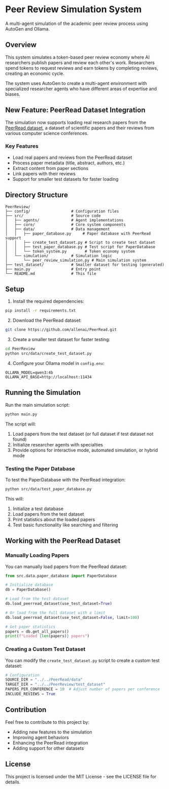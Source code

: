 # Peer Review Simulation System

A multi-agent simulation of the academic peer review process using AutoGen and Ollama.

## Overview

This system simulates a token-based peer review economy where AI researchers publish papers and review each other's work. Researchers spend tokens to request reviews and earn tokens by completing reviews, creating an economic cycle.

The system uses AutoGen to create a multi-agent environment with specialized researcher agents who have different areas of expertise and biases.

## New Feature: PeerRead Dataset Integration

The simulation now supports loading real research papers from the [PeerRead dataset](https://github.com/allenai/PeerRead), a dataset of scientific papers and their reviews from various computer science conferences.

### Key Features

- Load real papers and reviews from the PeerRead dataset
- Process paper metadata (title, abstract, authors, etc.)
- Extract content from paper sections
- Link papers with their reviews
- Support for smaller test datasets for faster loading

## Directory Structure

```
PeerReview/
├── config/                  # Configuration files
├── src/                     # Source code
│   ├── agents/              # Agent implementations
│   ├── core/                # Core system components
│   ├── data/                # Data management
│   │   ├── paper_database.py     # Paper database with PeerRead support
│   │   ├── create_test_dataset.py # Script to create test dataset
│   │   ├── test_paper_database.py # Test script for PaperDatabase
│   │   └── token_system.py        # Token economy system
│   └── simulation/          # Simulation logic
│       └── peer_review_simulation.py # Main simulation system
├── test_dataset/            # Smaller dataset for testing (generated)
├── main.py                  # Entry point
└── README.md                # This file
```

## Setup

1. Install the required dependencies:

```bash
pip install -r requirements.txt
```

2. Download the PeerRead dataset:

```bash
git clone https://github.com/allenai/PeerRead.git
```

3. Create a smaller test dataset for faster testing:

```bash
cd PeerReview
python src/data/create_test_dataset.py
```

4. Configure your Ollama model in `config.env`:

```
OLLAMA_MODEL=qwen3:4b
OLLAMA_API_BASE=http://localhost:11434
```

## Running the Simulation

Run the main simulation script:

```bash
python main.py
```

The script will:
1. Load papers from the test dataset (or full dataset if test dataset not found)
2. Initialize researcher agents with specialties
3. Provide options for interactive mode, automated simulation, or hybrid mode

### Testing the Paper Database

To test the PaperDatabase with the PeerRead integration:

```bash
python src/data/test_paper_database.py
```

This will:
1. Initialize a test database
2. Load papers from the test dataset
3. Print statistics about the loaded papers
4. Test basic functionality like searching and filtering

## Working with the PeerRead Dataset

### Manually Loading Papers

You can manually load papers from the PeerRead dataset:

```python
from src.data.paper_database import PaperDatabase

# Initialize database
db = PaperDatabase()

# Load from the test dataset
db.load_peerread_dataset(use_test_dataset=True)

# Or load from the full dataset with a limit
db.load_peerread_dataset(use_test_dataset=False, limit=100)

# Get paper statistics
papers = db.get_all_papers()
print(f"Loaded {len(papers)} papers")
```

### Creating a Custom Test Dataset

You can modify the `create_test_dataset.py` script to create a custom test dataset:

```python
# Configuration
SOURCE_DIR = "../../PeerRead/data"
TARGET_DIR = "../../PeerReview/test_dataset"
PAPERS_PER_CONFERENCE = 10  # Adjust number of papers per conference
INCLUDE_REVIEWS = True
```

## Contribution

Feel free to contribute to this project by:
- Adding new features to the simulation
- Improving agent behaviors
- Enhancing the PeerRead integration
- Adding support for other datasets

## License

This project is licensed under the MIT License - see the LICENSE file for details. 